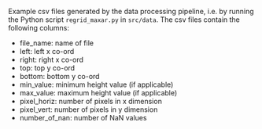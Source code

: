 Example csv files generated by the data processing pipeline, i.e. by running the Python script `regrid_maxar.py` in `src/data`. The csv files contain the following columns:
* file_name: name of file
* left: left x co-ord
* right: right x co-ord
* top: top y co-ord
* bottom: bottom y co-ord
* min_value: minimum height value (if applicable)
* max_value: maximum height value (if applicable)
* pixel_horiz: number of pixels in x dimension
* pixel_vert: number of pixels in y dimension
* number_of_nan: number of NaN values
